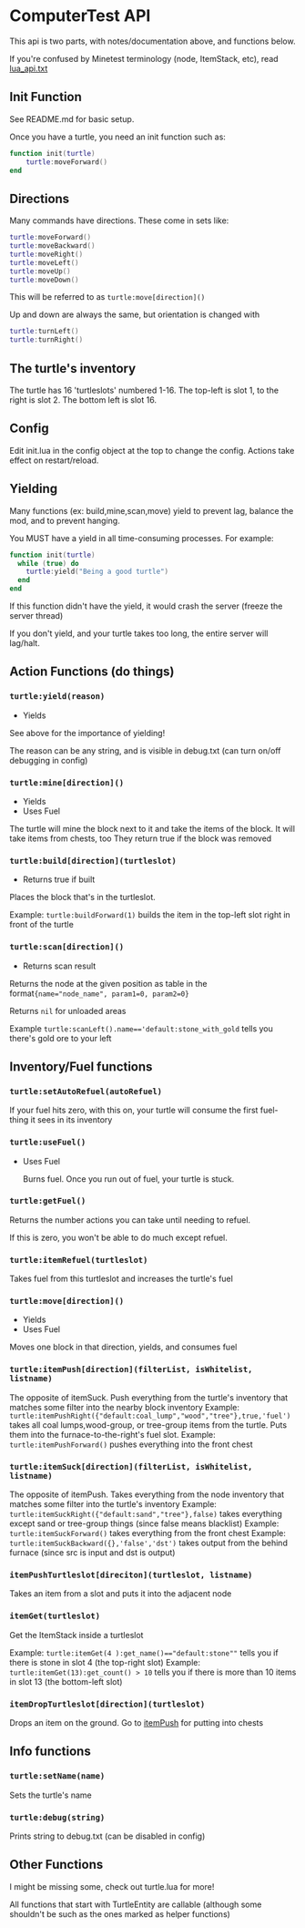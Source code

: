 # ComputerTest API

This api is two parts, with notes/documentation above, and functions below.

If you're confused by Minetest terminology (node, ItemStack, etc), read [lua_api.txt](https://raw.githubusercontent.com/minetest/minetest/master/doc/lua_api.txt)

## Init Function
See README.md for basic setup.

Once you have a turtle, you need an init function such as:
```lua
function init(turtle)
    turtle:moveForward()
end
```
## Directions
Many commands have directions. These come in sets like:
```lua
turtle:moveForward()
turtle:moveBackward()
turtle:moveRight()
turtle:moveLeft()
turtle:moveUp()
turtle:moveDown()
```

This will be referred to as `turtle:move[direction]()`

Up and down are always the same, but orientation is changed with 
```lua
turtle:turnLeft()
turtle:turnRight()
```

## The turtle's inventory

The turtle has 16 'turtleslots' numbered 1-16. The top-left is slot 1, to the right is slot 2. The bottom left is slot 16.

## Config

Edit init.lua in the config object at the top to change the config.
Actions take effect on restart/reload.

## Yielding

Many functions (ex: build,mine,scan,move) yield to prevent lag, balance the mod, and to prevent hanging.

You MUST have a yield in all time-consuming processes. For example:
```lua
function init(turtle)
  while (true) do
    turtle:yield("Being a good turtle")
  end
end 
```

If this function didn't have the yield, it would crash the server (freeze the server thread) 

If you don't yield, and your turtle takes too long, the entire server will lag/halt.

## Action Functions (do things)

### `turtle:yield(reason)`
- Yields

See above for the importance of yielding!

The reason can be any string, and is visible in debug.txt (can turn on/off debugging in config)

### `turtle:mine[direction]()`
- Yields
- Uses Fuel

The turtle will mine the block next to it and take the items of the block. It will take items from chests, too
They return true if the block was removed
  
### `turtle:build[direction](turtleslot)`
- Returns true if built

Places the block that's in the turtleslot.

Example: `turtle:buildForward(1)` builds the item in the top-left slot right in front of the turtle


### `turtle:scan[direction]()`
- Returns scan result

Returns the node at the given position as table in the format`{name="node_name", param1=0, param2=0}`

Returns `nil` for unloaded areas

Example `turtle:scanLeft().name=='default:stone_with_gold` tells you there's gold ore to your left

## Inventory/Fuel functions

### `turtle:setAutoRefuel(autoRefuel)`

If your fuel hits zero, with this on, your turtle will consume the first fuel-thing it sees in its inventory

### `turtle:useFuel()`
- Uses Fuel
  
  Burns fuel. Once you run out of fuel, your turtle is stuck.

### `turtle:getFuel()`

Returns the number actions you can take until needing to refuel.

If this is zero, you won't be able to do much except refuel.

### `turtle:itemRefuel(turtleslot)`

Takes fuel from this turtleslot and increases the turtle's fuel
### `turtle:move[direction]()`

- Yields
- Uses Fuel

Moves one block in that direction, yields, and consumes fuel

### `turtle:itemPush[direction](filterList, isWhitelist, listname)`

The opposite of itemSuck. Push everything from the turtle's inventory that matches some filter into the nearby block inventory
Example: `turtle:itemPushRight({"default:coal_lump","wood","tree"},true,'fuel')` takes all coal lumps,wood-group, or tree-group items from the turtle. Puts them into the furnace-to-the-right's fuel slot.
Example: `turtle:itemPushForward()` pushes everything into the front chest

### `turtle:itemSuck[direction](filterList, isWhitelist, listname)`

The opposite of itemPush. Takes everything from the node inventory that matches some filter into the turtle's inventory
Example: `turtle:itemSuckRight({"default:sand","tree"},false)` takes everything except sand or tree-group things (since false means blacklist)
Example: `turtle:itemSuckForward()` takes everything from the front chest
Example: `turtle:itemSuckBackward({},'false','dst')` takes output from the behind furnace (since src is input and dst is output)

### `itemPushTurtleslot[direciton](turtleslot, listname)`

Takes an item from a slot and puts it into the adjacent node

### `itemGet(turtleslot)`

Get the ItemStack inside a turtleslot 

Example: `turtle:itemGet(4 ):get_name()=="default:stone""` tells you if there is stone in slot 4 (the top-right slot)
Example: `turtle:itemGet(13):get_count() > 10` tells you if there is more than 10 items in slot 13 (the bottom-left slot)

### `itemDropTurtleslot[direction](turtleslot)`

Drops an item on the ground. Go to [itemPush](itemPush) for putting into chests

## Info functions

### `turtle:setName(name)`
Sets the turtle's name
### `turtle:debug(string)`
Prints string to debug.txt (can be disabled in config)

## Other Functions

I might be missing some, check out turtle.lua for more!

All functions that start with TurtleEntity are callable (although some shouldn't be such as the ones marked as helper functions)